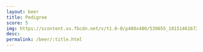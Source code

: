 ```yaml
---
layout: beer
title: Pedigree
score: 5
img: https://scontent.xx.fbcdn.net/v/t1.0-0/p480x480/530655_10151461672258745_1106668421_n.jpg?oh=3a2b9fcaea210b65826bc655282a0b09&oe=591CC3B4
desc: 
permalink: /beer/:title.html
---
```

